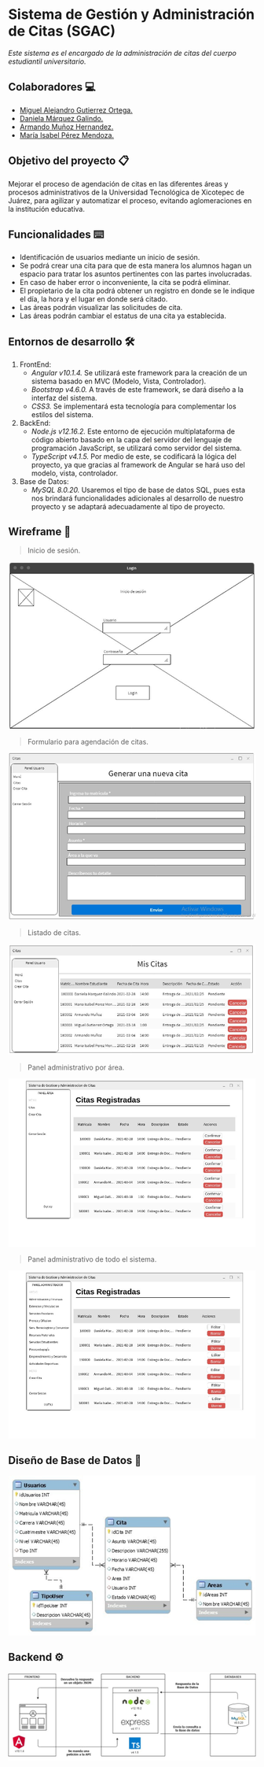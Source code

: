 # Sistema de Gestión y Administración de Citas (SGAC)
_Este sistema es el encargado de la administración de citas del cuerpo estudiantil universitario._

## Colaboradores 💻
* [Miguel Alejandro Gutierrez Ortega.](https://github.com/Alejandrom-GO)
* [Daniela Márquez Galindo.](https://github.com/dmarquezg)
* [Armando Muñoz Hernandez.](https://github.com/armandomuozh01)
* [María Isabel Pérez Mendoza.](https://github.com/mendozaIsabel)

## Objetivo del proyecto 📋
Mejorar el proceso de agendación de citas en las diferentes áreas y procesos administrativos de la Universidad Tecnológica de Xicotepec de Juárez, para agilizar y automatizar el proceso, evitando aglomeraciones en la institución educativa.

## Funcionalidades ⌨️
* Identificación de usuarios mediante un inicio de sesión.
* Se podrá crear una cita para que de esta manera los alumnos hagan un espacio para tratar los asuntos pertinentes con las partes involucradas.
* En caso de haber error o inconveniente, la cita se podrá eliminar.
* El propietario de la cita podrá obtener un registro en donde se le indique el día, la hora y el lugar en donde será citado.
* Las áreas podrán visualizar las solicitudes de cita.
* Las áreas podrán cambiar el estatus de una cita ya establecida.

## Entornos de desarrollo 🛠️
1. FrontEnd:
	  - _Angular v10.1.4._ Se utilizará este framework para la creación de un sistema basado en MVC (Modelo, Vista, Controlador).
	  - _Bootstrap v4.6.0._ A través de este framework, se dará diseño a la interfaz del sistema.
    - _CSS3._ Se implementará esta tecnología para complementar los estilos del sistema.
2. BackEnd:
    - _Node.js v12.16.2._ Este entorno de ejecución multiplataforma de código abierto basado en la capa del servidor del lenguaje de programación JavaScript, se utilizará como servidor del sistema. 
    - _TypeScript v4.1.5._ Por medio de este, se codificará la lógica del proyecto, ya que gracias al framework de Angular se hará uso del modelo, vista, controlador.
3. Base de Datos:
    - _MySQL 8.0.20._ Usaremos el tipo de base de datos SQL, pues esta nos brindará funcionalidades adicionales al desarrollo de nuestro proyecto y se adaptará adecuadamente al tipo de proyecto. 

## Wireframe 📌
> Inicio de sesión.

![](https://github.com/Alejandrom-GO/SistemaGestionAdministracionCitas/blob/main/src/assets/img/wireframe1.jpg)

> Formulario para agendación de citas.

![](https://github.com/Alejandrom-GO/SistemaGestionAdministracionCitas/blob/main/src/assets/img/wireframe2.jpg)

> Listado de citas.

![](https://github.com/Alejandrom-GO/SistemaGestionAdministracionCitas/blob/main/src/assets/img/wireframe3.jpg)

> Panel administrativo por área.

![](https://github.com/Alejandrom-GO/SistemaGestionAdministracionCitas/blob/main/src/assets/img/wireframe4.jpg)

> Panel administrativo de todo el sistema. 

![](https://github.com/Alejandrom-GO/SistemaGestionAdministracionCitas/blob/main/src/assets/img/wireframe5.jpg)

## Diseño de Base de Datos 📑

![](https://github.com/Alejandrom-GO/SistemaGestionAdministracionCitas/blob/main/src/assets/img/diagramaReacional.jpg)

## Backend ⚙️

![](https://github.com/Alejandrom-GO/SistemaGestionAdministracionCitas/blob/main/src/assets/img/backend.jpg)
